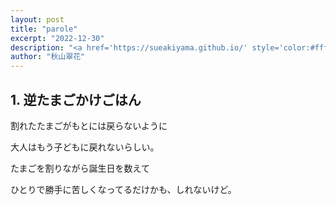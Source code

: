```yaml
---
layout: post
title: "parole"
excerpt: "2022-12-30"
description: "<a href='https://sueakiyama.github.io/' style='color:#ffffff'><u>Le Site Web de Suika Akiyama</u></a>"
author: "秋山翠花"
---
```


## 1. 逆たまごかけごはん

割れたたまごがもとには戻らないように

大人はもう子どもに戻れないらしい。

たまごを割りながら誕生日を数えて

ひとりで勝手に苦しくなってるだけかも、しれないけど。
